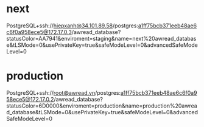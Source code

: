 # next

PostgreSQL+ssh://hiepxanh@34.101.89.58/postgres:a1ff75bcb371eeb48ae6c6f0a958ece5@172.17.0.3/awread_database?statusColor=AA7941&enviroment=staging&name=next%20awread_database&tLSMode=0&usePrivateKey=true&safeModeLevel=0&advancedSafeModeLevel=0

# production

PostgreSQL+ssh://root@awread.vn/postgres:a1ff75bcb371eeb48ae6c6f0a958ece5@172.17.0.2/awread_database?statusColor=6D0000&enviroment=production&name=production%20awread_database&tLSMode=0&usePrivateKey=true&safeModeLevel=0&advancedSafeModeLevel=0
